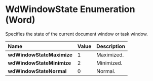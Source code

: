 
# WdWindowState Enumeration (Word)

Specifies the state of the current document window or task window.



|**Name**|**Value**|**Description**|
|:-----|:-----|:-----|
|**wdWindowStateMaximize**|1|Maximized.|
|**wdWindowStateMinimize**|2|Minimized.|
|**wdWindowStateNormal**|0|Normal.|
